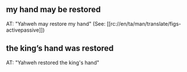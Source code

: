## my hand may be restored ##

AT: "Yahweh may restore my hand" (See: [[rc://en/ta/man/translate/figs-activepassive]])

## the king’s hand was restored ##

AT: "Yahweh restored the king's hand"